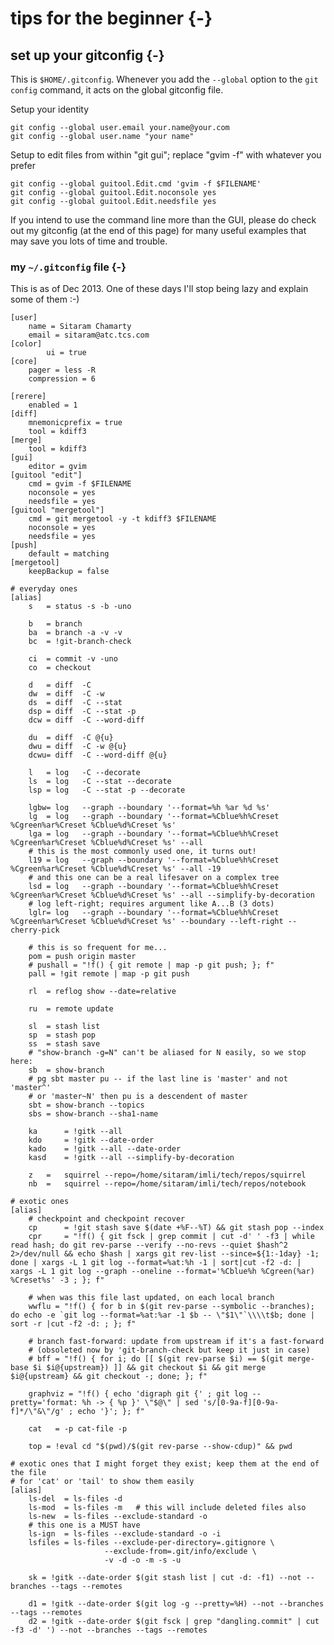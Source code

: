 # tips for the beginner {-}

<!-- pandoc: toc -->

## set up your gitconfig {-}

This is `$HOME/.gitconfig`.  Whenever you add the `--global` option to the
`git config` command, it acts on the global gitconfig file.

Setup your identity

    git config --global user.email your.name@your.com
    git config --global user.name "your name"

Setup to edit files from within "git gui"; replace "gvim -f" with whatever you
prefer

    git config --global guitool.Edit.cmd 'gvim -f $FILENAME'
    git config --global guitool.Edit.noconsole yes
    git config --global guitool.Edit.needsfile yes

If you intend to use the command line more than the GUI, please do check out
my gitconfig (at the end of this page) for many useful examples that may save
you lots of time and trouble.

### my `~/.gitconfig` file {-}

This is as of Dec 2013.  One of these days I'll stop being lazy and explain
some of them :-)

    [user]
        name = Sitaram Chamarty
        email = sitaram@atc.tcs.com
    [color]
            ui = true
    [core]
        pager = less -R
        compression = 6

    [rerere]
        enabled = 1
    [diff]
        mnemonicprefix = true
        tool = kdiff3
    [merge]
        tool = kdiff3
    [gui]
        editor = gvim
    [guitool "edit"]
        cmd = gvim -f $FILENAME
        noconsole = yes
        needsfile = yes
    [guitool "mergetool"]
        cmd = git mergetool -y -t kdiff3 $FILENAME
        noconsole = yes
        needsfile = yes
    [push]
        default = matching
    [mergetool]
        keepBackup = false

    # everyday ones
    [alias]
        s   = status -s -b -uno

        b   = branch
        ba  = branch -a -v -v
        bc  = !git-branch-check

        ci  = commit -v -uno
        co  = checkout

        d   = diff  -C
        dw  = diff  -C -w
        ds  = diff  -C --stat
        dsp = diff  -C --stat -p
        dcw = diff  -C --word-diff

        du  = diff  -C @{u}
        dwu = diff  -C -w @{u}
        dcwu= diff  -C --word-diff @{u}

        l   = log   -C --decorate
        ls  = log   -C --stat --decorate
        lsp = log   -C --stat -p --decorate

        lgbw= log   --graph --boundary '--format=%h %ar %d %s'
        lg  = log   --graph --boundary '--format=%Cblue%h%Creset %Cgreen%ar%Creset %Cblue%d%Creset %s'
        lga = log   --graph --boundary '--format=%Cblue%h%Creset %Cgreen%ar%Creset %Cblue%d%Creset %s' --all
        # this is the most commonly used one, it turns out!
        l19 = log   --graph --boundary '--format=%Cblue%h%Creset %Cgreen%ar%Creset %Cblue%d%Creset %s' --all -19
        # and this one can be a real lifesaver on a complex tree
        lsd = log   --graph --boundary '--format=%Cblue%h%Creset %Cgreen%ar%Creset %Cblue%d%Creset %s' --all --simplify-by-decoration
        # log left-right; requires argument like A...B (3 dots)
        lglr= log   --graph --boundary '--format=%Cblue%h%Creset %Cgreen%ar%Creset %Cblue%d%Creset %s' --boundary --left-right --cherry-pick

        # this is so frequent for me...
        pom = push origin master
        # pushall = "!f() { git remote | map -p git push; }; f"
        pall = !git remote | map -p git push

        rl  = reflog show --date=relative

        ru  = remote update

        sl  = stash list
        sp  = stash pop
        ss  = stash save
        # "show-branch -g=N" can't be aliased for N easily, so we stop here:
        sb  = show-branch
        # pg sbt master pu -- if the last line is 'master' and not 'master^'
        # or 'master~N' then pu is a descendent of master
        sbt = show-branch --topics
        sbs = show-branch --sha1-name

        ka      = !gitk --all
        kdo     = !gitk --date-order
        kado    = !gitk --all --date-order
        kasd    = !gitk --all --simplify-by-decoration

        z   =   squirrel --repo=/home/sitaram/imli/tech/repos/squirrel
        nb  =   squirrel --repo=/home/sitaram/imli/tech/repos/notebook

    # exotic ones
    [alias]
        # checkpoint and checkpoint recover
        cp      = !git stash save $(date +%F--%T) && git stash pop --index
        cpr     = "!f() { git fsck | grep commit | cut -d' ' -f3 | while read hash; do git rev-parse --verify --no-revs --quiet $hash^2 2>/dev/null && echo $hash | xargs git rev-list --since=${1:-1day} -1; done | xargs -L 1 git log --format=%at:%h -1 | sort|cut -f2 -d: | xargs -L 1 git log --graph --oneline --format='%Cblue%h %Cgreen(%ar) %Creset%s' -3 ; }; f"

        # when was this file last updated, on each local branch
        wwflu = "!f() { for b in $(git rev-parse --symbolic --branches); do echo -e `git log --format=%at:%ar -1 $b -- \"$1\"`\\\\t$b; done | sort -r |cut -f2 -d: ; }; f"

        # branch fast-forward: update from upstream if it's a fast-forward
        # (obsoleted now by 'git-branch-check but keep it just in case)
        # bff = "!f() { for i; do [[ $(git rev-parse $i) == $(git merge-base $i $i@{upstream}) ]] && git checkout $i && git merge $i@{upstream} && git checkout -; done; }; f"

        graphviz = "!f() { echo 'digraph git {' ; git log --pretty='format: %h -> { %p }' \"$@\" | sed 's/[0-9a-f][0-9a-f]*/\"&\"/g' ; echo '}'; }; f"

        cat   = -p cat-file -p

        top = !eval cd "$(pwd)/$(git rev-parse --show-cdup)" && pwd

    # exotic ones that I might forget they exist; keep them at the end of the file
    # for 'cat' or 'tail' to show them easily
    [alias]
        ls-del  = ls-files -d
        ls-mod  = ls-files -m   # this will include deleted files also
        ls-new  = ls-files --exclude-standard -o
        # this one is a MUST have
        ls-ign  = ls-files --exclude-standard -o -i
        lsfiles = ls-files --exclude-per-directory=.gitignore \
                         --exclude-from=.git/info/exclude \
                         -v -d -o -m -s -u

        sk = !gitk --date-order $(git stash list | cut -d: -f1) --not --branches --tags --remotes

        d1 = !gitk --date-order $(git log -g --pretty=%H) --not --branches --tags --remotes
        d2 = !gitk --date-order $(git fsck | grep "dangling.commit" | cut -f3 -d' ') --not --branches --tags --remotes
